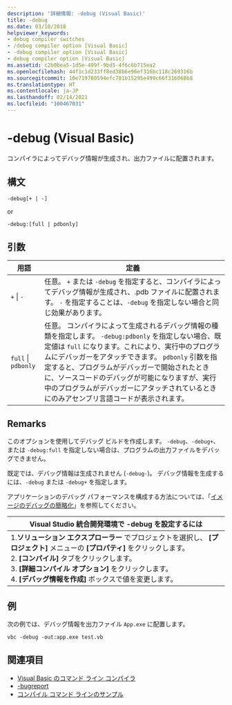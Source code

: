 ```yaml
---
description: '詳細情報: -debug (Visual Basic)'
title: -debug
ms.date: 03/10/2018
helpviewer_keywords:
- debug compiler switches
- /debug compiler option [Visual Basic]
- -debug compiler option [Visual Basic]
- debug compiler option [Visual Basic]
ms.assetid: c2b0bea5-1d5e-499f-9bd5-4f6c6b715ea2
ms.openlocfilehash: 44f1c1d233ff8ed38b6e96ef316bc118c269316b
ms.sourcegitcommit: 10e719780594efc781b15295e499c66f316068b8
ms.translationtype: HT
ms.contentlocale: ja-JP
ms.lasthandoff: 02/14/2021
ms.locfileid: "100467031"
---
```

# <a name="-debug-visual-basic"></a>-debug (Visual Basic)

コンパイラによってデバッグ情報が生成され、出力ファイルに配置されます。

## <a name="syntax"></a>構文

```console
-debug[+ | -]
```

or

```console
-debug:[full | pdbonly]
```

## <a name="arguments"></a>引数

|用語|定義|
|---|---|
|`+` &#124; `-`|任意。 `+` または `-debug` を指定すると、コンパイラによってデバッグ情報が生成され、.pdb ファイルに配置されます。 `-` を指定することは、`-debug` を指定しない場合と同じ効果があります。|
|`full` &#124; `pdbonly`|任意。 コンパイラによって生成されるデバッグ情報の種類を指定します。 `-debug:pdbonly` を指定しない場合、既定値は `full` になります。これにより、実行中のプログラムにデバッガーをアタッチできます。 `pdbonly` 引数を指定すると、プログラムがデバッガーで開始されたときに、ソースコードのデバッグが可能になりますが、実行中のプログラムがデバッガーにアタッチされているときにのみアセンブリ言語コードが表示されます。|

## <a name="remarks"></a>Remarks

このオプションを使用してデバッグ ビルドを作成します。 `-debug`、`-debug+`、または `-debug:full` を指定しない場合は、プログラムの出力ファイルをデバッグできません。

既定では、デバッグ情報は生成されません (`-debug-`)。 デバッグ情報を生成するには、`-debug` または `-debug+` を指定します。

アプリケーションのデバッグ パフォーマンスを構成する方法については、「[イメージのデバッグの簡略化](../../../framework/debug-trace-profile/making-an-image-easier-to-debug.md)」を参照してください。

|Visual Studio 統合開発環境で -debug を設定するには|
|---|
|1.**ソリューション エクスプローラー** でプロジェクトを選択し、 **[プロジェクト]** メニューの **[プロパティ]** をクリックします。 <br />2. **[コンパイル]** タブをクリックします。<br />3. **[詳細コンパイル オプション]** をクリックします。<br />4. **[デバッグ情報を作成]** ボックスで値を変更します。|

## <a name="example"></a>例

次の例では、デバッグ情報を出力ファイル `App.exe` に配置します。

```console
vbc -debug -out:app.exe test.vb
```

## <a name="see-also"></a>関連項目

- [Visual Basic のコマンド ライン コンパイラ](index.md)
- [-bugreport](bugreport.md)
- [コンパイル コマンド ラインのサンプル](sample-compilation-command-lines.md)
